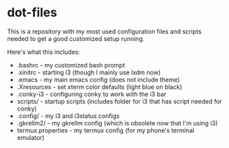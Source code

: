 # dot-files

This is a repository with my most used configuration files and scripts needed to get a good customized setup running.

Here's what this includes:
* .bashrc - my customized bash prompt
* .xinitrc - starting i3 (though I mainly use lxdm now)
* .emacs - my main emacs config (does not include theme)
* .Xresources - set xterm color defaults (light blue on black)
* .conky-i3 - configuring conky to work with the i3 bar
* scripts/ - startup scripts (includes folder for i3 that has script needed for conky)
* .config/ - my i3 and i3status configs
* .gkrellm2/ - my gkrellm config (which is obsolete now that I'm using i3)
* termux.properties - my termux config (for my phone's terminal emulator) 
